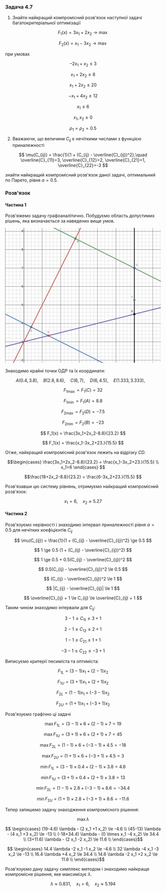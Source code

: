 ### Задача 4.7 

1. Знайти найкращий компромісний розв'язок наступної задачі багатокритеріальної оптимізації 

$$ F_1(x) = 3 x_1 + 2 x_2 \rightarrow \max $$

$$ F_2(x) = x_1 - 3 x_2 \rightarrow \max $$

при умовах 

$$ - 2 x_1 + x_2 \le 3 $$

$$ x_1 + 2 x_2 \ge 8 $$

$$ x_1 + 2 x_2 \le 20 $$

$$ -x_1 + 4 x_2 \ge 12 $$

$$ x_1 \le 6 $$

$$ x_1, x_2 \ge 0 $$

$$ \rho_1 = \rho_2 = 0.5 $$

2. Вважаючи, що величини $C_{ij}$ є нечіткими числами з функцією приналежності
   
$$ \mu(C_{ij}) = \frac{1}{1 + (C_{ij} - \overline{C}_{ij})^2},\quad 
\overline{C}_{11}=3, 
\overline{C}_{12}=2, 
\overline{C}_{21}=1, 
\overline{C}_{22}=-3
$$

знайти найкращий компромісний розв'язок даної задачі, оптимальний по Парето, рівня $\alpha=0.5$. 

### Розв'язок

#### Частина 1

Розв'яжемо задачу графоаналітично. Побудуємо область допустимих рішень, яка визначається за наведених вище умов.

![](Screenshot%202021-12-25%20at%2022.53.58.png)

Знаходимо крайні точки ОДР та їх координати:

$$ A(0.4, 3.8), \quad
B(2.8, 8.6), \quad
C(6, 7), \quad
D(6, 4.5), \quad
E(1.333, 3.333), \quad $$

$$ F_{1 \max} = F_1(C) = 32 $$

$$ F_{1 \min} = F_1(A) = 8.8 $$

$$ F_{2 \max} = F_2(D) = -7.5 $$

$$ F_{2 \min} = F_2(B) = -23 $$

$$ F_1(x) = \frac{3x_1+2x_2-8.8}{23.2} $$

$$ F_1(x) = \frac{x_1-3x_2+23.}{15.5} $$

Отже, найкращий компромісний розв'язок лежить на відрізку $CD$.

$$\begin{cases}
\frac{3x_1+2x_2-8.8}{23.2} = \frac{x_1-3x_2+23.}{15.5} \\
x_1=6
\end{cases}
$$

$$\frac{18+2x_2-8.8}{23.2} = \frac{6-3x_2+23.}{15.5} $$

Розв'язавши цю систему рівнянь, отримуємо найкращий компромісний розв'язок:

$$ x_1 =6   , \quad x_2 \approx  5.27  $$

#### Частина 2

Розв'язуємо нерівності і знаходимо інтервал приналежності рівня $\alpha=0.5$ для нечітких коефіцієнтів $C_{ij}$

$$ \mu(C_{ij}) = \frac{1}{1 + (C_{ij} - \overline{C}_{ij})^2} \ge 0.5 $$

$$ 1 \ge 0.5 (1 + (C_{ij} - \overline{C}_{ij})^2) $$

$$ 1 \ge 0.5 + 0.5(C_{ij} - \overline{C}_{ij})^2 $$

$$ 0.5(C_{ij} - \overline{C}_{ij})^2 \le 0.5 $$

$$ (C_{ij} - \overline{C}_{ij})^2 \le 1 $$

$$ |C_{ij} - \overline{C}_{ij}| \le 1 $$

$$ \overline{C}_{ij} + 1 \le C_{ij} \le \overline{C}_{ij} + 1 $$

Таким чином знаходимо інтервали для $C_{ij}$:

$$ 3 - 1 \le C_{11} \le 3 + 1 $$

$$ 2 - 1 \le C_{12} \le 2 + 1 $$

$$ 1 - 1 \le C_{21} \le 1 + 1 $$

$$ -3 - 1 \le C_{22} \le -3 + 1 $$

Виписуємо критерії песиміста та оптиміста:

$$ F_{1L} = (3 - 1) x_1 + (2 - 1) x_2 $$

$$ F_{1U} = (3 + 1) x_1 + (2 + 1) x_2 $$

$$ F_{2L} = (1 - 1) x_1 + (-3 - 1) x_2 $$

$$ F_{2U} = (1 + 1) x_1 + (-3 + 1) x_2 $$

Розв'язуємо графічно ці задачі

$$\max F_{1L} = (3 - 1) \times 6 + (2 - 1) \times 7 = 19$$

$$\max F_{1U} = (3 + 1) \times 6 + (2 + 1) \times 7 = 45 $$

$$\max F_{2L} = (1 - 1) \times 6 + (-3 - 1) \times 4.5 = -18 $$

$$\max F_{2U} = (1 + 1) \times 6 + (-3 + 1) \times 4.5 = 3 $$

$$\min F_{1L} = (3 - 1) \times 0.4 + (2 - 1) \times 3.8 = 4.6 $$

$$\min F_{1U} = (3 + 1) \times 0.4 + (2 + 1) \times 3.8 = 13 $$

$$\min F_{2L} = (1 - 1) \times 2.8 + (-3 - 1) \times 8.6 = -34.4 $$

$$\min F_{2U} = (1 + 1) \times 2.8 + (-3 + 1) \times 8.6 = -11.6 $$

Тепер запишемо задачу знаходження компромісного рішення:

$$ \max \lambda $$

$$ \begin{cases}
(19-4.6) \lambda - (2 x_1 +1 x_2) \le -4.6 \\
(45-13) \lambda - (4 x_1 +3 x_2) \le -13 \\
(-18+34.4) \lambda - (0 \times x_1 -4 x_2) \le 34.4 \\
(3+11.6) \lambda - (2 x_1 -2 x_2) \le 11.6 \\
\end{cases}$$

$$ \begin{cases}
14.4 \lambda -2 x_1 -1 x_2 \le -4.6 \\
32 \lambda -4 x_1 -3 x_2 \le -13 \\
16.4 \lambda  +4 x_2 \le 34.4 \\
14.6 \lambda -2 x_1 +2 x_2 \le 11.6 \\
\end{cases}$$

Розв'язуємо дану задачу симплекс методом і знаходимо найкраще компромісне рішення, яке максимізує $\lambda$.

$$ \lambda \approx 0.831  ,\quad x_1 = 6   ,\quad x_2 \approx  5.194  $$
